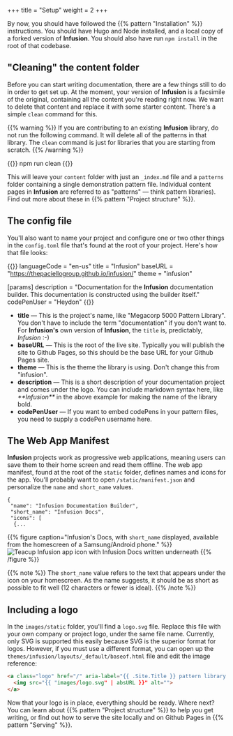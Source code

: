 +++
title = "Setup"
weight = 2
+++

By now, you should have followed the {{% pattern "Installation" %}} instructions. You should have Hugo and Node installed, and a local copy of a forked version of **Infusion**. You should also have run `npm install` in the root of that codebase.

## "Cleaning" the content folder

Before you can start writing documentation, there are a few things still to do in order to get set up. At the moment, your version of **Infusion** is a facsimile of the original, containing all the content you're reading right now. We want to delete that content and replace it with some starter content. There's a simple `clean` command for this.

{{% warning %}}
If you are contributing to an existing **Infusion** library, do not run the following command. It will delete all of the patterns in that library. The `clean` command is just for libraries that you are starting from scratch.
{{% /warning %}}

{{<cmd>}}
  npm run clean
{{</cmd>}}

This will leave your `content` folder with just an `_index.md` file and a `patterns` folder containing a single demonstration pattern file. Individual content pages in **Infusion** are referred to as "patterns" — think pattern libraries). Find out more about these in {{% pattern "Project structure" %}}.

## The config file

You'll also want to name your project and configure one or two other things in the `config.toml` file that's found at the root of your project. Here's how that file looks:

{{<codeBlock lang="html" numbered="true">}}
languageCode = "en-us"
title = "Infusion"
baseURL = "https://thepaciellogroup.github.io/infusion/"
theme = "infusion"

[params]
  description = "Documentation for the **Infusion** documentation builder. This documentation is constructed using the builder itself."
  codePenUser = "Heydon"
{{</codeBlock>}}

* **title** — This is the project's name, like "Megacorp 5000 Pattern Library". You don't have to include the term "documentation" if you don't want to. For **Infusion's** own version of **Infusion**, the `title` is, predictably, _Infusion_ :-)
* **baseURL** — This is the root of the live site. Typically you will publish the site to Github Pages, so this should be the base URL for your Github Pages site.
* **theme** — This is the theme the library is using. Don't change this from "infusion".
* **description** — This is a short description of your documentation project and comes under the logo. You can include markdown syntax here, like _&#x002a;&#x002a;Infusion&#x002a;&#x002a;_ in the above example for making the name of the library bold.
* **codePenUser** — If you want to embed codePens in your pattern files, you need to supply a codePen username here.

## The Web App Manifest

**Infusion** projects work as progressive web applications, meaning users can save them to their home screen and read them offline. The web app manifest, found at the root of the `static` folder, defines names and icons for the app. You'll probably want to open `/static/manifest.json` and personalize the `name` and `short_name` values.

```
{
 "name": "Infusion Documentation Builder",
 "short_name": "Infusion Docs",
 "icons": [
  {...
```

{{% figure caption="Infusion's Docs, with `short_name` displayed, available from the homescreen of a Samsung/Android phone." %}}
![Teacup Infusion app icon with Infusion Docs written underneath](/images/samsung_homescreen.png)
{{% /figure %}}

{{% note %}}
The `short_name` value refers to the text that appears under the icon on your homescreen. As the name suggests, it should be as short as possible to fit well (12 characters or fewer is ideal).
{{% /note %}}

## Including a logo

In the `images/static` folder, you'll find a `logo.svg` file. Replace this file with your own company or project logo, under the same file name. Currently, only SVG is supported this easily because SVG is the superior format for logos. However, if you must use a different format, you can open up the `themes/infusion/layouts/_default/baseof.html` file and edit the image reference:

```html
<a class="logo" href="/" aria-label="{{ .Site.Title }} pattern library home page">
  <img src="{{ "images/logo.svg" | absURL }}" alt="">
</a>
```

Now that your logo is in place, everything should be ready. Where next? You can learn about {{% pattern "Project structure" %}} to help you get writing, or find out how to serve the site locally and on Github Pages in {{% pattern "Serving" %}}.
